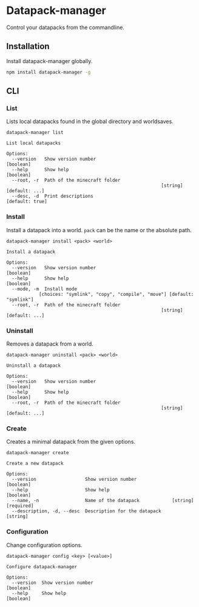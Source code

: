 # Datapack-manager

Control your datapacks from the commandline.

## Installation

Install datapack-manager globally.

```bash
npm install datapack-manager -g
```

## CLI

### List

Lists local datapacks found in the global directory and worldsaves.

```
datapack-manager list

List local datapacks

Options:
  --version   Show version number                                      [boolean]
  --help      Show help                                                [boolean]
  --root, -r  Path of the minecraft folder
                                                         [string] [default: ...]
  --desc, -d  Print descriptions                                 [default: true]
```

### Install

Install a datapack into a world. `pack` can be the name or the absolute path.

```
datapack-manager install <pack> <world>

Install a datapack

Options:
  --version   Show version number                                      [boolean]
  --help      Show help                                                [boolean]
  --mode, -m  Install mode
            [choices: "symlink", "copy", "compile", "move"] [default: "symlink"]
  --root, -r  Path of the minecraft folder
                                                         [string] [default: ...]
```

### Uninstall

Removes a datapack from a world.

```
datapack-manager uninstall <pack> <world>

Uninstall a datapack

Options:
  --version   Show version number                                      [boolean]
  --help      Show help                                                [boolean]
  --root, -r  Path of the minecraft folder
                                                         [string] [default: ...]
```

### Create

Creates a minimal datapack from the given options.

```
datapack-manager create

Create a new datapack

Options:
  --version                  Show version number                       [boolean]
  --help                     Show help                                 [boolean]
  --name, -n                 Name of the datapack            [string] [required]
  --description, -d, --desc  Description for the datapack               [string]
```

### Configuration

Change configuration options.

```
datapack-manager config <key> [<value>]

Configure datapack-manager

Options:
  --version  Show version number                                       [boolean]
  --help     Show help                                                 [boolean]
```
